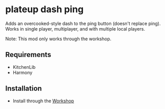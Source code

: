 # plateup dash ping

Adds an overcooked-style dash to the ping button (doesn't replace ping). Works in single player, multiplayer, and with multiple local players.

Note: This mod only works through the workshop.

## Requirements

* KitchenLib
* Harmony

## Installation

* Install through the [Workshop](https://steamcommunity.com/sharedfiles/filedetails/?id=2897280885)
